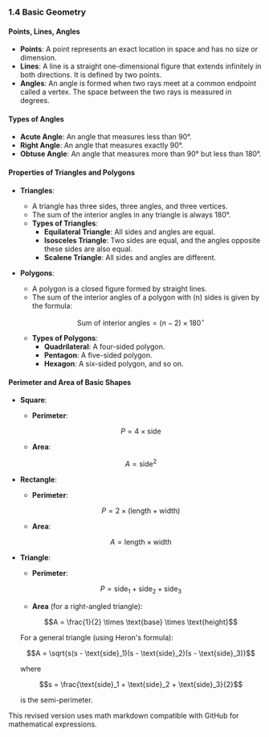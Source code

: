 ### 1.4 Basic Geometry

#### Points, Lines, Angles

- **Points**: A point represents an exact location in space and has no size or dimension.
- **Lines**: A line is a straight one-dimensional figure that extends infinitely in both directions. It is defined by two points.
- **Angles**: An angle is formed when two rays meet at a common endpoint called a vertex. The space between the two rays is measured in degrees.

#### Types of Angles

- **Acute Angle**: An angle that measures less than 90°.
- **Right Angle**: An angle that measures exactly 90°.
- **Obtuse Angle**: An angle that measures more than 90° but less than 180°.

#### Properties of Triangles and Polygons

- **Triangles**:
  - A triangle has three sides, three angles, and three vertices.
  - The sum of the interior angles in any triangle is always 180°.
  - **Types of Triangles**:
    - **Equilateral Triangle**: All sides and angles are equal.
    - **Isosceles Triangle**: Two sides are equal, and the angles opposite these sides are also equal.
    - **Scalene Triangle**: All sides and angles are different.
  
- **Polygons**:
  - A polygon is a closed figure formed by straight lines.
  - The sum of the interior angles of a polygon with \(n\) sides is given by the formula:

  ```math
  \text{Sum of interior angles} = (n - 2) \times 180^\circ
  ```

  - **Types of Polygons**:
    - **Quadrilateral**: A four-sided polygon.
    - **Pentagon**: A five-sided polygon.
    - **Hexagon**: A six-sided polygon, and so on.

#### Perimeter and Area of Basic Shapes

- **Square**:
  - **Perimeter**: 

  ```math
  P = 4 \times \text{side}
  ```

  - **Area**: 

  ```math
  A = \text{side}^2
  ```

- **Rectangle**:
  - **Perimeter**: 

  ```math
  P = 2 \times (\text{length} + \text{width})
  ```

  - **Area**: 

  ```math
  A = \text{length} \times \text{width}
  ```

- **Triangle**:
  - **Perimeter**: 

  ```math
  P = \text{side}_1 + \text{side}_2 + \text{side}_3
  ```

  - **Area** (for a right-angled triangle):  

  ```math
  A = \frac{1}{2} \times \text{base} \times \text{height}
  ```

  For a general triangle (using Heron's formula):

  ```math
  A = \sqrt{s(s - \text{side}_1)(s - \text{side}_2)(s - \text{side}_3)}
  ```

  where 

  ```math
  s = \frac{\text{side}_1 + \text{side}_2 + \text{side}_3}{2}
  ```

  is the semi-perimeter.

This revised version uses math markdown compatible with GitHub for mathematical expressions.
